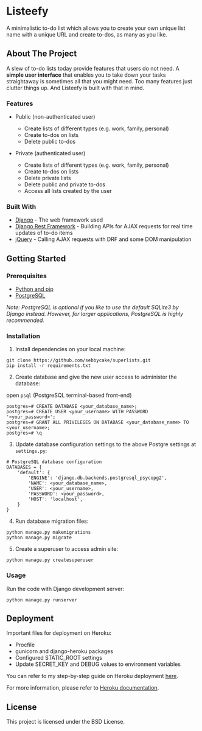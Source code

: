 # Listeefy

A minimalistic to-do list which allows you to create your own unique list name with a unique URL and create to-dos, as many as you like.


## About The Project

A slew of to-do lists today provide features that users do not need. A **simple user interface** that enables you to take down your tasks straightaway is sometimes all that you might need. Too many features just clutter things up. And Listeefy is built with that in mind.

### Features

- Public (non-authenticated user)
    - Create lists of different types (e.g. work, family, personal)
    - Create to-dos on lists
    - Delete public to-dos

- Private (authenticated user)
    - Create lists of different types (e.g. work, family, personal)
    - Create to-dos on lists
    - Delete private lists
    - Delete public and private to-dos
    - Access all lists created by the user

### Built With

* [Django](https://www.djangoproject.com/) - The web framework used
* [Django Rest Framework](https://www.django-rest-framework.org/) - Building APIs for AJAX requests for real time updates of to-do items 
* [jQuery](https://jquery.com/) - Calling AJAX requests with DRF and some DOM manipulation 


## Getting Started

### Prerequisites

* [Python and pip](https://www.python.org/)
* [PostgreSQL](https://www.postgresql.org/) 

*Note: PostgreSQL is optional if you like to use the default SQLite3 by Django instead. However, for larger applications, PostgreSQL is highly recommended.*

### Installation

1. Install dependencies on your local machine:

```
git clone https://github.com/sebbycake/superlists.git
pip install -r requirements.txt
```

2. Create database and give the new user access to administer the database:

open `psql` (PostgreSQL terminal-based front-end)

```
postgres=# CREATE DATABASE <your_database_name>;
postgres=# CREATE USER <your_username> WITH PASSWORD '<your_password>';
postgres=# GRANT ALL PRIVILEGES ON DATABASE <your_database_name> TO <your_username>;
postgres=# \q
``` 

3. Update database configuration settings to the above Postgre settings at `settings.py`:

```
# PostgreSQL database configuration
DATABASES = {
    'default': {
        'ENGINE': 'django.db.backends.postgresql_psycopg2',
        'NAME': <your_database_name>,
        'USER': <your_username>,
        'PASSWORD': <your_password>,
        'HOST': 'localhost',
    }
}
```

4. Run database migration files:
```
python manage.py makemigrations
python manage.py migrate
```

5. Create a superuser to access admin site:

```
python manage.py createsuperuser
```

### Usage

Run the code with Django development server:
```
python manage.py runserver
```

## Deployment

Important files for deployment on Heroku:

* Procfile
* gunicorn and django-heroku packages
* Configured STATIC_ROOT settings
* Update SECRET_KEY and DEBUG values to environment variables

You can refer to my step-by-step guide on Heroku deployment [here](https://github.com/sebbycake/django-heroku-deployment-guide).

For more information, please refer to [Heroku documentation](https://devcenter.heroku.com/articles/getting-started-with-python).


## License

This project is licensed under the BSD License.